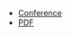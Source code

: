 * [Conference](https://www.meetup.com/grafana-friends-kuala-lumpur/events/306219399/)
* [PDF](2025-03-18--Philosophy_of_Observability.pdf)
